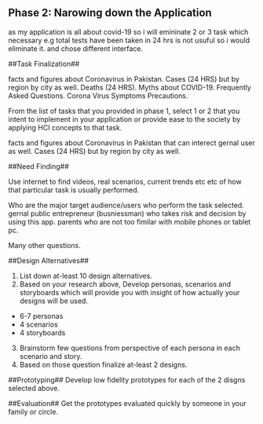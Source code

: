 ## Phase 2: Narowing down the Application ##
as my application is all about covid-19 so i will emininate 2 or 3 task which necessary e.g total tests have been taken in 24 hrs is not usuful so i would eliminate it. and chose different interface.

##Task Finalization##

facts and figures about Coronavirus in Pakistan.
Cases (24 HRS) but by region by city as well.
Deaths (24 HRS).
Myths about COVID-19.
Frequently Asked Questions.
Corona Virus Symptoms
Precautions.

From the list of tasks that you provided in phase 1, select 1 or 2 that you intent to implement in your application or provide ease to the society by applying HCI concepts to that task. 


facts and figures about Coronavirus in Pakistan that can interect gernal user as well.
Cases (24 HRS) but by region by city as well.

##Need Finding##

Use internet to find videos, real scenarios, current trends etc etc of how that particular task is usually performed. 

Who are the major target audience/users who perform the task selected. 
gernal public
entrepreneur (busniessman) who takes risk and decision by using this app.
parents who are not too fimilar with mobile phones or tablet pc.


Many other questions. 

##Design Alternatives##

1) List down at-least 10 design alternatives.
2) Based on your research above, Develop personas, scenarios and storyboards which will provide you with insight of how actually your designs will be used.
- 6-7 personas
- 4 scenarios
- 4 storyboards
3) Brainstorm few questions from perspective of each persona in each scenario and story.  
4) Based on those question finalize at-least 2 designs.

##Prototyping##
Develop low fidelity prototypes for each of the 2 disgns selected above. 


##Evaluation##
Get the prototypes evaluated quickly by someone in your family or circle.  
